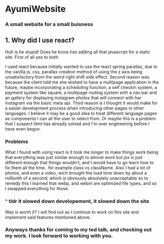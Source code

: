 # AyumiWebsite
### A small website for a small buisness

## 1. Why did I use react?
Huh is he stupid! Does he know hes adding all that javascript for a static site. First of all yes to both.

I used react because initially wanted to use the react spring parallax, due to the vanilla js, css, parallax creation method of using the z axis being unsatisfactory from the weird right shift side effect. 
Second reason was because the client told me she wished to have a multipage application in the future, maybe incorporating a scheduling function, a self checkin system, a payment system like square, a multipage routing system with a nav bar and an gallery for displaying instagram photos that will connect with her instagram via the basic meta api. 
Third reason is I thought it would make for a easier development process when introducing other pages in other languages. I believe it may be a good idea to treat different language pages as components I can all the user to select from. Or maybe this is a problem that I suspect html has already solved and I'm over engineering before I have even begun.

### Problems

What I found with using react is it took me longer to make things work being that everything was just similar enough to almost work but jsx is just different enough that things wouldn't, and I would have to go learn how to fix them all the time.. for example class vs className. Also I had a lot of photos, and even a video, wich brought the load time down by about a millionth of a second; which is obviously absolutely unacceptable so to remedy this I learned that webp, and webm are optimized file types, and so I swapped everything for those.

### ^ tldr it slowed down developement, it slowed down the site

Was is worth it? I will find out as I continue to work on this site and implement said features mentioned above.

### Anyways thanks for coming to my ted talk, and checking out my work. I look forward to working with you.
